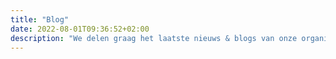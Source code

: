 ```yaml
---
title: "Blog"
date: 2022-08-01T09:36:52+02:00
description: "We delen graag het laatste nieuws & blogs van onze organisatie met jou!"
---
```

